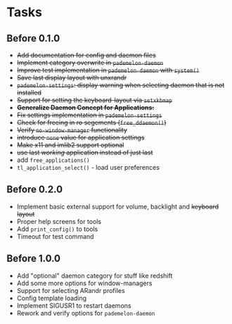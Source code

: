 # Tasks

## Before 0.1.0
* ~~Add documentation for config and daemon files~~
* ~~Implement category overwrite in `pademelon-daemon`~~
* ~~Improve test implementation in `pademelon-daemon` with `system()`~~
* ~~Save last display layout with unxrandr~~
* ~~`pademelon-settings`: display warning when selecting daemon that is not installed~~
* ~~Support for setting the keyboard-layout via `setxkbmap`~~
* ~~**Generalize Daemon Concept for Applications:**~~
* ~~Fix settings implementation in `pademelon-settings`~~
* ~~Check for freeing in ro segements (`free_ddaemon()`)~~
* ~~Verify `no-window-manager` functionality~~
* ~~introduce `none` value for application settings~~
* ~~Make x11 and imlib2 support optional~~
* ~~use last *working* application instead of just last~~
* add `free_applications()`
* `tl_application_select()` - load user preferences

## Before 0.2.0
* Implement basic external support for volume, backlight and ~~keyboard layout~~
* Proper help screens for tools
* Add `print_config()` to tools
* Timeout for test command

## Before 1.0.0
* Add "optional" daemon category for stuff like redshift
* Add some more options for window-managers
* Support for selecting ARandr profiles
* Config template loading
* Implement SIGUSR1 to restart daemons
* Rework and verify options for `pademelon-daemon`
